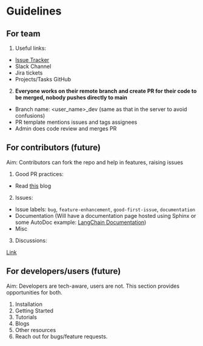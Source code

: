 # Guidelines


## For team

1. Useful links: 
- [Issue Tracker](https://github.com/snehilsanyal/IntellX/issues) 
- Slack Channel
- Jira tickets
- Projects/Tasks GitHub

2. **Everyone works on their remote branch and create PR for their code to be merged, nobody pushes directly to main**

- Branch name: <user_name>_dev (same as that in the server to avoid confusions)
- PR template mentions issues and tags assignees
- Admin does code review and merges PR

## For contributors (future)

Aim: Contributors can fork the repo and help in features, raising issues


1. Good PR practices:
- Read [this](https://github.blog/2015-01-21-how-to-write-the-perfect-pull-request/) blog


2. Issues:
- Issue labels: `bug`, `feature-enhancement`, `good-first-issue`, `documentation`
- Documentation (Will have a documentation page hosted using Sphinx or some AutoDoc
example: [LangChain Documentation](https://python.langchain.com/en/latest/index.html))
- Misc 

3. Discussions:

[Link](https://github.com/snehilsanyal/IntellX/discussions)

## For developers/users (future)

Aim: Developers are tech-aware, users are not. This section provides opportunities for both.

1. Installation
2. Getting Started 
3. Tutorials
4. Blogs
5. Other resources
6. Reach out for bugs/feature requests.